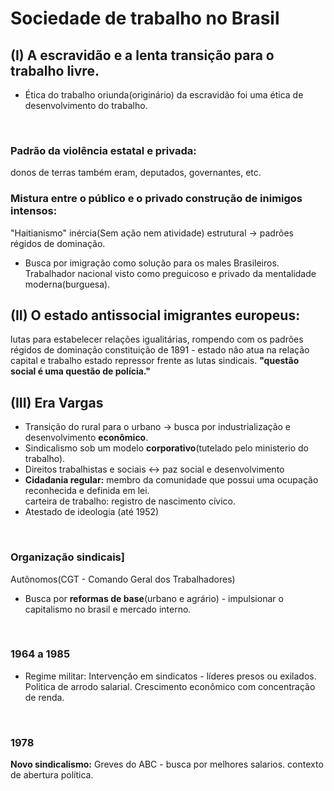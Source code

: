 # Sociedade de trabalho no Brasil

## (I) A escravidão e a lenta transição para o trabalho livre.
- Ética do trabalho oriunda(originário) da escravidão foi uma ética de desenvolvimento do trabalho.
<br>

### Padrão da violência estatal e privada: 
donos de terras também eram, deputados, governantes, etc.<br>

### Mistura entre o público e o privado construção de inimigos intensos: 
  "Haitianismo" inércia(Sem ação nem atividade) estrutural -> padrões régidos de dominação.

- Busca por imigração como solução para os males Brasileiros. Trabalhador nacional visto como preguicoso e privado da mentalidade moderna(burguesa).

## (II) O estado antissocial imigrantes europeus:
  lutas para estabelecer relações igualitárias, rompendo com os padrões régidos de dominação constituição de 1891 - estado não atua na relação capital e trabalho estado repressor frente as lutas sindicais. **"questão social é uma questão de polícia."**

## (III) Era Vargas
- Transição do rural para o urbano -> busca por industrialização e desenvolvimento **econômico**.
- Sindicalismo sob um modelo **corporativo**(tutelado pelo ministerio do trabalho).
- Direitos trabalhistas e sociais <-> paz social e desenvolvimento
- **Cidadania regular:** membro da comunidade que possui uma ocupação reconhecida e definida em lei. <br>
carteira de trabalho: registro de nascimento cívico.
- Atestado de ideologia (até 1952)
<br>

### Organização sindicais]
  Autônomos(CGT - Comando Geral dos Trabalhadores)
- Busca por **reformas de base**(urbano e agrário) - impulsionar o capitalismo no brasil e mercado interno.
<br>

### 1964 a 1985
- Regime militar: Intervenção em sindicatos - líderes presos ou  exilados. Politica de arrodo salarial. Crescimento econômico com concentração de renda.
<br>

### 1978
  **Novo sindicalismo:** Greves do ABC - busca por melhores salarios. contexto de abertura política.
